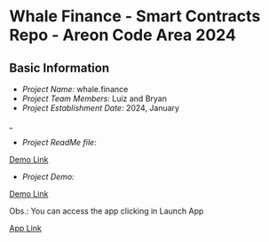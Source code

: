 # Whale Finance - Smart Contracts Repo - Areon Code Area 2024

## Basic Information
- *Project Name:* whale.finance
- *Project Team Members:* Luiz and Bryan
- *Project Establishment Date:* 2024, January

_

- *Project ReadMe file:*

[Demo Link](https://github.com/Whale-Finance-Blockchain/whale-finance-frontend/tree/main)

- *Project Demo:*

[Demo Link](https://whale-finance.netlify.app/)

Obs.: You can access the app clicking in Launch App

[App Link](https://whale-finance-frontend.vercel.app/)
